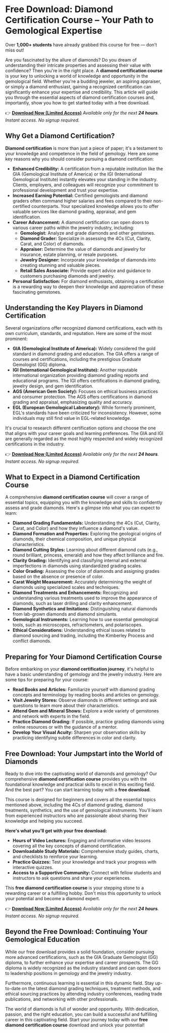 # Free Download: Diamond Certification Course – Your Path to Gemological Expertise

Over **1,000+ students** have already grabbed this course for free — don’t miss out!

Are you fascinated by the allure of diamonds? Do you dream of understanding their intricate properties and assessing their value with confidence? Then you're in the right place. A **diamond certification course** is your key to unlocking a world of knowledge and opportunity in the gemological field. Whether you're a budding jeweler, an aspiring appraiser, or simply a diamond enthusiast, gaining a recognized certification can significantly enhance your expertise and credibility. This article will guide you through the essential aspects of diamond certification courses and, importantly, show you how to get started today with a free download.

👉 [**Download Now (Limited Access)**](https://udemywork.com/diamond-certification-course)
_Available only for the next **24 hours**. Instant access. No signup required._

## Why Get a Diamond Certification?

**Diamond certification** is more than just a piece of paper; it's a testament to your knowledge and competence in the field of gemology. Here are some key reasons why you should consider pursuing a diamond certification:

*   **Enhanced Credibility:** A certification from a reputable institution like the GIA (Gemological Institute of America) or the IGI (International Gemological Institute) instantly elevates your standing in the industry. Clients, employers, and colleagues will recognize your commitment to professional development and trust your expertise.
*   **Increased Earning Potential:** Certified gemologists and diamond graders often command higher salaries and fees compared to their non-certified counterparts. Your specialized knowledge allows you to offer valuable services like diamond grading, appraisal, and gem identification.
*   **Career Advancement:** A diamond certification can open doors to various career paths within the jewelry industry, including:
    *   **Gemologist:** Analyze and grade diamonds and other gemstones.
    *   **Diamond Grader:** Specialize in assessing the 4Cs (Cut, Clarity, Carat, and Color) of diamonds.
    *   **Appraiser:** Determine the value of diamonds and jewelry for insurance, estate planning, or resale purposes.
    *   **Jewelry Designer:** Incorporate your knowledge of diamonds into creating stunning and valuable pieces.
    *   **Retail Sales Associate:** Provide expert advice and guidance to customers purchasing diamonds and jewelry.
*   **Personal Satisfaction:** For diamond enthusiasts, obtaining a certification is a rewarding way to deepen their knowledge and appreciation of these fascinating gemstones.

## Understanding the Key Players in Diamond Certification

Several organizations offer recognized diamond certifications, each with its own curriculum, standards, and reputation. Here are some of the most prominent:

*   **GIA (Gemological Institute of America):** Widely considered the gold standard in diamond grading and education. The GIA offers a range of courses and certifications, including the prestigious Graduate Gemologist (GG) diploma.
*   **IGI (International Gemological Institute):** Another reputable international organization providing diamond grading reports and educational programs. The IGI offers certifications in diamond grading, jewelry design, and gem identification.
*   **AGS (American Gem Society):** Focuses on ethical business practices and consumer protection. The AGS offers certifications in diamond grading and appraisal, emphasizing quality and accuracy.
*   **EGL (European Gemological Laboratory):** While formerly prominent, EGL's standards have been criticized for inconsistency. However, some individuals may still find value in EGL-related knowledge.

It's crucial to research different certification options and choose the one that aligns with your career goals and learning preferences. The GIA and IGI are generally regarded as the most highly respected and widely recognized certifications in the industry.

👉 [**Download Now (Limited Access)**](https://udemywork.com/diamond-certification-course)
_Available only for the next **24 hours**. Instant access. No signup required._

## What to Expect in a Diamond Certification Course

A comprehensive **diamond certification course** will cover a range of essential topics, equipping you with the knowledge and skills to confidently assess and grade diamonds. Here's a glimpse into what you can expect to learn:

*   **Diamond Grading Fundamentals:** Understanding the 4Cs (Cut, Clarity, Carat, and Color) and how they influence a diamond's value.
*   **Diamond Formation and Properties:** Exploring the geological origins of diamonds, their chemical composition, and unique physical characteristics.
*   **Diamond Cutting Styles:** Learning about different diamond cuts (e.g., round brilliant, princess, emerald) and how they affect brilliance and fire.
*   **Clarity Grading:** Identifying and classifying internal and external imperfections in diamonds using standardized grading scales.
*   **Color Grading:** Assessing the color of diamonds and assigning grades based on the absence or presence of color.
*   **Carat Weight Measurement:** Accurately determining the weight of diamonds using specialized scales and techniques.
*   **Diamond Treatments and Enhancements:** Recognizing and understanding various treatments used to improve the appearance of diamonds, such as laser drilling and clarity enhancement.
*   **Diamond Synthetics and Imitations:** Distinguishing natural diamonds from lab-grown diamonds and diamond simulants.
*   **Gemological Instruments:** Learning how to use essential gemological tools, such as microscopes, refractometers, and polariscopes.
*   **Ethical Considerations:** Understanding ethical issues related to diamond sourcing and trading, including the Kimberley Process and conflict diamonds.

## Preparing for Your Diamond Certification Course

Before embarking on your **diamond certification journey**, it's helpful to have a basic understanding of gemology and the jewelry industry. Here are some tips for preparing for your course:

*   **Read Books and Articles:** Familiarize yourself with diamond grading concepts and terminology by reading books and articles on gemology.
*   **Visit Jewelry Stores:** Observe diamonds in different settings and ask questions to learn more about their characteristics.
*   **Attend Gem and Mineral Shows:** Explore a wide variety of gemstones and network with experts in the field.
*   **Practice Diamond Grading:** If possible, practice grading diamonds using online resources or with the guidance of a mentor.
*   **Develop Your Visual Acuity:** Sharpen your observation skills by practicing identifying subtle differences in color and clarity.

## Free Download: Your Jumpstart into the World of Diamonds

Ready to dive into the captivating world of diamonds and gemology? Our comprehensive **diamond certification course** provides you with the foundational knowledge and practical skills to excel in this exciting field. And the best part? You can start learning today with a **free download**.

This course is designed for beginners and covers all the essential topics mentioned above, including the 4Cs of diamond grading, diamond treatments, synthetics, and the use of gemological instruments. You'll learn from experienced instructors who are passionate about sharing their knowledge and helping you succeed.

**Here's what you'll get with your free download:**

*   **Hours of Video Lectures:** Engaging and informative video lessons covering all the key concepts of diamond certification.
*   **Downloadable Study Materials:** Comprehensive study guides, charts, and checklists to reinforce your learning.
*   **Practice Quizzes:** Test your knowledge and track your progress with interactive quizzes.
*   **Access to a Supportive Community:** Connect with fellow students and instructors to ask questions and share your experiences.

This **free diamond certification course** is your stepping stone to a rewarding career or a fulfilling hobby. Don't miss this opportunity to unlock your potential and become a diamond expert.

👉 [**Download Now (Limited Access)**](https://udemywork.com/diamond-certification-course)
_Available only for the next **24 hours**. Instant access. No signup required._

## Beyond the Free Download: Continuing Your Gemological Education

While our free download provides a solid foundation, consider pursuing more advanced certifications, such as the GIA Graduate Gemologist (GG) diploma, to further enhance your expertise and career prospects. The GG diploma is widely recognized as the industry standard and can open doors to leadership positions in gemology and the jewelry industry.

Furthermore, continuous learning is essential in this dynamic field. Stay up-to-date on the latest diamond grading techniques, treatment methods, and ethical sourcing practices by attending industry conferences, reading trade publications, and networking with other professionals.

The world of diamonds is full of wonder and opportunity. With dedication, passion, and the right education, you can build a successful and fulfilling career in this captivating field. Start your journey today with our **free diamond certification course** download and unlock your potential!
